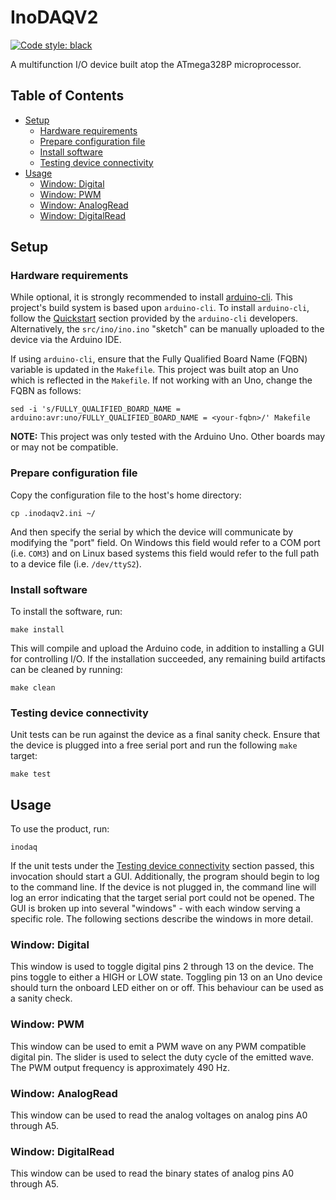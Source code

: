 # InoDAQV2
[![Code style: black](https://img.shields.io/badge/code%20style-black-000000.svg)](https://github.com/psf/black)

A multifunction I/O device built atop the ATmega328P microprocessor.
## Table of Contents
- [Setup](#setup)
    - [Hardware requirements](#hardware-requirements)
    - [Prepare configuration file](#prepare-configuration-file)
    - [Install software](#install-software)
    - [Testing device connectivity](#testing-device-connectivity)
- [Usage](#usage)
    - [Window: Digital](#window-digital)
    - [Window: PWM](#window-pwm)
    - [Window: AnalogRead](#window-analogread)
    - [Window: DigitalRead](#window-digitalread)

## Setup

### Hardware requirements
While optional, it is strongly recommended to install [arduino-cli](https://github.com/arduino/arduino-cli).
This project's build system is based upon `arduino-cli`. To install `arduino-cli`, follow the
[Quickstart](https://github.com/arduino/arduino-cli#quickstart) section provided by the `arduino-cli`
developers. Alternatively, the `src/ino/ino.ino` "sketch" can be manually uploaded to the device via the
Arduino IDE.

If using `arduino-cli`, ensure that the Fully Qualified Board Name (FQBN) variable is updated in the
`Makefile`. This project was built atop an Uno which is reflected in the `Makefile`. If not working with an
Uno, change the FQBN as follows:
```
sed -i 's/FULLY_QUALIFIED_BOARD_NAME = arduino:avr:uno/FULLY_QUALIFIED_BOARD_NAME = <your-fqbn>/' Makefile
```
**NOTE:** This project was only tested with the Arduino Uno. Other boards may or may not be compatible.
### Prepare configuration file
Copy the configuration file to the host's home directory:
```
cp .inodaqv2.ini ~/
```
And then specify the serial by which the device will communicate by modifying the "port" field. On Windows
this field would refer to a COM port (i.e. `COM3`) and on Linux based systems this field would refer to the
full path to a device file (i.e. `/dev/ttyS2`).
### Install software
To install the software, run:
```
make install
```
This will compile and upload the Arduino code, in addition to installing a GUI for controlling I/O. If the
installation succeeded, any remaining build artifacts can be cleaned by running:
```
make clean
```
### Testing device connectivity
Unit tests can be run against the device as a final sanity check. Ensure that the device is plugged into a
free serial port and run the following `make` target:
```
make test
```
## Usage
To use the product, run:
```
inodaq
```
If the unit tests under the [Testing device connectivity](#testing-device-connectivity) section passed, this
invocation should start a GUI. Additionally, the program should begin to log to the command line. If the
device is not plugged in, the command line will log an error indicating that the target serial port could not
be opened. The GUI is broken up into several "windows" - with each window serving a specific role. The
following sections describe the windows in more detail.
### Window: Digital
This window is used to toggle digital pins 2 through 13 on the device. The pins toggle to either a HIGH or LOW
state. Toggling pin 13 on an Uno device should turn the onboard LED either on or off. This behaviour can be
used as a sanity check.
### Window: PWM
This window can be used to emit a PWM wave on any PWM compatible digital pin. The slider is used to select the
duty cycle of the emitted wave. The PWM output frequency is approximately 490 Hz.
### Window: AnalogRead
This window can be used to read the analog voltages on analog pins A0 through A5.
### Window: DigitalRead
This window can be used to read the binary states of analog pins A0 through A5.
